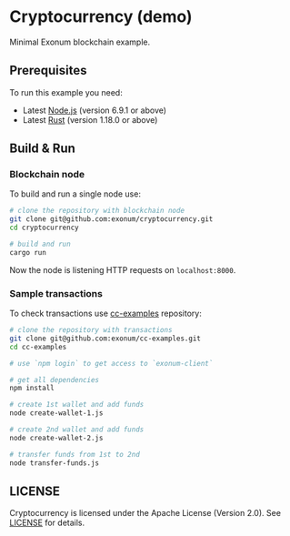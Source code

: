 # Cryptocurrency (demo)

Minimal Exonum blockchain example.

## Prerequisites

To run this example you need:

* Latest [Node.js](https://nodejs.org/en/) (version 6.9.1 or above)
* Latest [Rust](https://www.rust-lang.org/en-US/) (version 1.18.0 or above)

## Build & Run

### Blockchain node

To build and run a single node use:

```sh
# clone the repository with blockchain node
git clone git@github.com:exonum/cryptocurrency.git
cd cryptocurrency

# build and run
cargo run
```

Now the node is listening HTTP requests on `localhost:8000`.

### Sample transactions

To check transactions use [cc-examples](https://github.com/exonum/cc-examples/) repository:

```sh
# clone the repository with transactions
git clone git@github.com:exonum/cc-examples.git
cd cc-examples

# use `npm login` to get access to `exonum-client`

# get all dependencies
npm install

# create 1st wallet and add funds
node create-wallet-1.js

# create 2nd wallet and add funds
node create-wallet-2.js

# transfer funds from 1st to 2nd
node transfer-funds.js
```

## LICENSE

Cryptocurrency is licensed under the Apache License (Version 2.0). See [LICENSE](LICENSE) for details.
